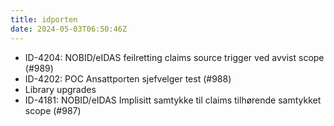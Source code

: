 ```yaml
---
title: idporten
date: 2024-05-03T06:50:46Z
---
```

- ID-4204: NOBID/eIDAS feilretting claims source trigger ved avvist scope (#989)
- ID-4202: POC Ansattporten sjefvelger test  (#988)
- Library upgrades
- ID-4181: NOBID/eIDAS Implisitt samtykke til claims tilhørende samtykket scope (#987)

